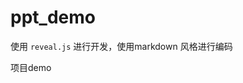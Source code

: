 # ppt_demo

使用 `reveal.js` 进行开发，使用markdown 风格进行编码

项目demo 

[关于低代码的思考]: https://main-pets-1303605684.tcloudbaseapp.com/Presentation/#/


